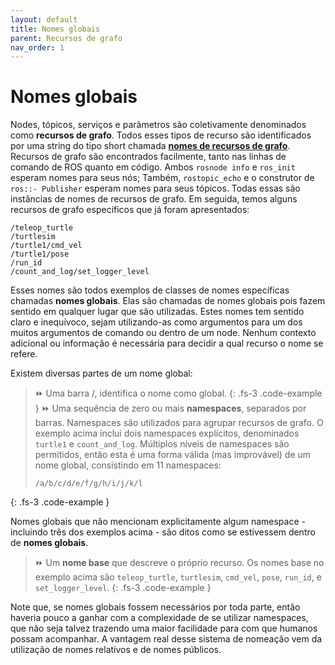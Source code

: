 ```yaml
---
layout: default
title: Nomes globais
parent: Recursos de grafo
nav_order: 1
---
```


# Nomes globais

Nodes, tópicos, serviços e parâmetros são coletivamente denominados como **recursos de grafo**. Todos esses
tipos de recurso são identificados por uma string do tipo short chamada [**nomes de recursos de grafo**](http://wiki.ros.org/Names). Recursos de grafo são encontrados facilmente, tanto nas linhas de comando de ROS
quanto em código. Ambos `rosnode info` e `ros_init` esperam nomes para seus nós; Também, `rostopic_echo` e o
construtor de `ros::- Publisher` esperam nomes para seus tópicos. Todas essas são instâncias de nomes de
recursos de grafo. Em seguida, temos alguns recursos de grafo específicos que já foram apresentados: 

```
/teleop_turtle 
/turtlesim
/turtle1/cmd_vel 
/turtle1/pose
/run_id 
/count_and_log/set_logger_level
```

Esses nomes são todos exemplos de classes de nomes específicas chamadas **nomes globais**. Elas são chamadas de
nomes globais pois fazem sentido em qualquer lugar que são utilizadas. Estes nomes tem sentido claro e inequívoco, sejam
utilizando-as como argumentos para um dos muitos argumentos de comando ou dentro de um node. Nenhum contexto adicional
ou informação é necessária para decidir a qual recurso o nome se refere.   

Existem diversas partes de um nome global:  

> ⏩ Uma barra /, identifica o nome como global. 
{: .fs-3 .code-example } 
> ⏩ Uma sequência de zero ou mais **namespaces**, separados por barras. Namespaces são utilizados para agrupar
> recursos de grafo. O exemplo acima inclui dois namespaces explícitos, denominados `turtle1` e
> `count_and_log`. Múltiplos níveis de namespaces são permitidos, então esta é uma forma válida (mas improvável) de
> um nome global, consistindo em 11 namespaces:
> ```
> /a/b/c/d/e/f/g/h/i/j/k/l
> ```
{: .fs-3 .code-example }

Nomes globais que não mencionam explicitamente algum namespace - incluindo três dos exemplos acima - são 
ditos como se estivessem dentro de **nomes globais**. 
> ⏩ Um **nome base** que descreve o próprio recurso. Os nomes base no exemplo acima são `teleop_turtle`, 
> `turtlesim`, `cmd_vel`, `pose`, `run_id`, e `set_logger_level`.
{: .fs-3 .code-example }

Note que, se nomes globais fossem necessários por toda parte, então haveria pouco a ganhar com a complexidade de se 
utilizar namespaces, que não seja talvez trazendo uma maior facilidade para com que humanos possam acompanhar. A vantagem
real desse sistema de nomeação vem da utilização de nomes relativos e de nomes públicos.



